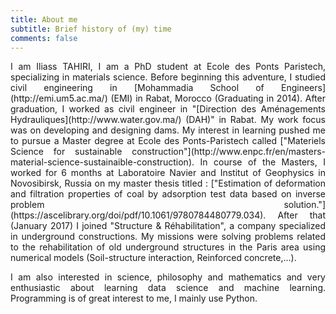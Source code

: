 ```yaml
---
title: About me
subtitle: Brief history of (my) time
comments: false
---
```


<div style="text-align: justify">
I am Iliass TAHIRI, I am a PhD student at Ecole des Ponts Paristech, specializing in materials science. Before beginning this adventure, I studied civil engineering in [Mohammadia School of Engineers](http://emi.um5.ac.ma/) (EMI) in Rabat, Morocco (Graduating in 2014). After graduation, I worked as civil engineer in "[Direction des Aménagements Hydrauliques](http://www.water.gov.ma/) (DAH)" in Rabat. My work focus was on developing and designing dams. My interest in learning pushed me to pursue a Master degree at Ecole des Ponts-Paristech called ["Materiels Science for sustainable construction"](http://www.enpc.fr/en/masters-material-science-sustainaible-construction). In course of the Masters, I worked for 6 months at Laboratoire Navier and Institut of Geophysics in Novosibirsk, Russia on my master thesis titled : ["Estimation of deformation and filtration properties of coal by adsorption test data based on inverse problem solution."](https://ascelibrary.org/doi/pdf/10.1061/9780784480779.034).
After that (January 2017) I joined "Structure & Réhabilitation", a company specialized in underground constructions. My missions were solving problems related to the rehabilitation of old underground structures in the Paris area using numerical models (Soil-structure interaction, Reinforced concrete,...).


I am also interested in science, philosophy and mathematics and very enthusiastic about learning data science and machine learning. Programming is of great interest to me, I mainly use Python.
<div>